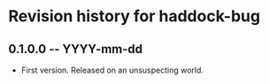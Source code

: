 # Revision history for haddock-bug

## 0.1.0.0  -- YYYY-mm-dd

* First version. Released on an unsuspecting world.
